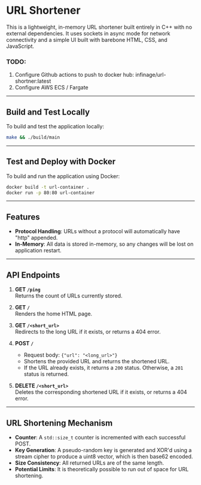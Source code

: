 # URL Shortener

This is a lightweight, in-memory URL shortener built entirely in C++ with no external dependencies. It uses sockets in async mode for network connectivity and a simple UI built with barebone HTML, CSS, and JavaScript.

### TODO:
1. Configure Github actions to push to docker hub: infinage/url-shortner:latest
2. Configure AWS ECS / Fargate

---

## Build and Test Locally

To build and test the application locally:

```bash
make && ./build/main
```

---

## Test and Deploy with Docker

To build and run the application using Docker:

```bash
docker build -t url-container .
docker run -p 80:80 url-container
```

---

## Features

- **Protocol Handling**: URLs without a protocol will automatically have "http" appended.
- **In-Memory**: All data is stored in-memory, so any changes will be lost on application restart.

---

## API Endpoints

1. **GET `/ping`**  
   Returns the count of URLs currently stored.

2. **GET `/`**  
   Renders the home HTML page.

3. **GET `/<short_url>`**  
   Redirects to the long URL if it exists, or returns a 404 error.

4. **POST `/`**  
   - Request body: `{"url": "<long_url>"}`
   - Shortens the provided URL and returns the shortened URL.
   - If the URL already exists, it returns a `200` status. Otherwise, a `201` status is returned.

5. **DELETE `/<short_url>`**  
   Deletes the corresponding shortened URL if it exists, or returns a 404 error.

---

## URL Shortening Mechanism

- **Counter**: A `std::size_t` counter is incremented with each successful POST.
- **Key Generation**: A pseudo-random key is generated and XOR'd using a stream cipher to produce a uint8 vector, which is then base62 encoded.
- **Size Consistency**: All returned URLs are of the same length.
- **Potential Limits**: It is theoretically possible to run out of space for URL shortening.

